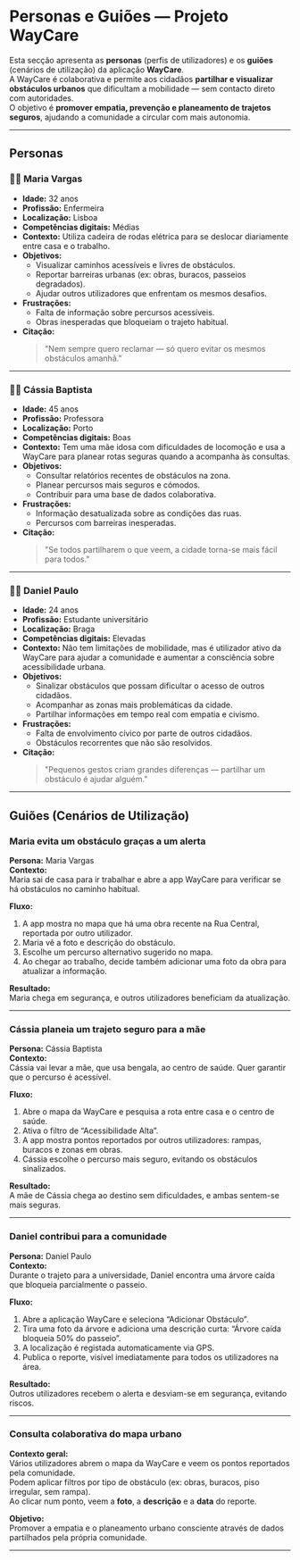 # Personas e Guiões — Projeto WayCare

Esta secção apresenta as **personas** (perfis de utilizadores) e os **guiões** (cenários de utilização) da aplicação **WayCare**.  
A WayCare é colaborativa e permite aos cidadãos **partilhar e visualizar obstáculos urbanos** que dificultam a mobilidade — sem contacto direto com autoridades.  
O objetivo é **promover empatia, prevenção e planeamento de trajetos seguros**, ajudando a comunidade a circular com mais autonomia.

---

##  Personas

### 👩‍🦽 Maria Vargas

- **Idade:** 32 anos  
- **Profissão:** Enfermeira  
- **Localização:** Lisboa  
- **Competências digitais:** Médias  
- **Contexto:** Utiliza cadeira de rodas elétrica para se deslocar diariamente entre casa e o trabalho.  
- **Objetivos:**  
  - Visualizar caminhos acessíveis e livres de obstáculos.  
  - Reportar barreiras urbanas (ex: obras, buracos, passeios degradados).  
  - Ajudar outros utilizadores que enfrentam os mesmos desafios.  
- **Frustrações:**  
  - Falta de informação sobre percursos acessíveis.  
  - Obras inesperadas que bloqueiam o trajeto habitual.  
- **Citação:**  
  > "Nem sempre quero reclamar — só quero evitar os mesmos obstáculos amanhã."

---

### 👩‍💼 Cássia Baptista

- **Idade:** 45 anos  
- **Profissão:** Professora  
- **Localização:** Porto  
- **Competências digitais:** Boas  
- **Contexto:** Tem uma mãe idosa com dificuldades de locomoção e usa a WayCare para planear rotas seguras quando a acompanha às consultas.  
- **Objetivos:**  
  - Consultar relatórios recentes de obstáculos na zona.  
  - Planear percursos mais seguros e cómodos.  
  - Contribuir para uma base de dados colaborativa.  
- **Frustrações:**  
  - Informação desatualizada sobre as condições das ruas.  
  - Percursos com barreiras inesperadas.  
- **Citação:**  
  > "Se todos partilharem o que veem, a cidade torna-se mais fácil para todos."

---

### 👨‍🎓 Daniel Paulo

- **Idade:** 24 anos  
- **Profissão:** Estudante universitário  
- **Localização:** Braga  
- **Competências digitais:** Elevadas  
- **Contexto:** Não tem limitações de mobilidade, mas é utilizador ativo da WayCare para ajudar a comunidade e aumentar a consciência sobre acessibilidade urbana.  
- **Objetivos:**  
  - Sinalizar obstáculos que possam dificultar o acesso de outros cidadãos.  
  - Acompanhar as zonas mais problemáticas da cidade.  
  - Partilhar informações em tempo real com empatia e civismo.  
- **Frustrações:**  
  - Falta de envolvimento cívico por parte de outros cidadãos.  
  - Obstáculos recorrentes que não são resolvidos.  
- **Citação:**  
  > "Pequenos gestos criam grandes diferenças — partilhar um obstáculo é ajudar alguém."

---

##  Guiões (Cenários de Utilização)

### Maria evita um obstáculo graças a um alerta

**Persona:** Maria Vargas  
**Contexto:**  
Maria sai de casa para ir trabalhar e abre a app WayCare para verificar se há obstáculos no caminho habitual.

**Fluxo:**  
1. A app mostra no mapa que há uma obra recente na Rua Central, reportada por outro utilizador.  
2. Maria vê a foto e descrição do obstáculo.  
3. Escolhe um percurso alternativo sugerido no mapa.  
4. Ao chegar ao trabalho, decide também adicionar uma foto da obra para atualizar a informação.  
 
**Resultado:**  
Maria chega em segurança, e outros utilizadores beneficiam da atualização.

---

### Cássia planeia um trajeto seguro para a mãe

**Persona:** Cássia Baptista  
**Contexto:**  
Cássia vai levar a mãe, que usa bengala, ao centro de saúde. Quer garantir que o percurso é acessível.

**Fluxo:**  
1. Abre o mapa da WayCare e pesquisa a rota entre casa e o centro de saúde.  
2. Ativa o filtro de “Acessibilidade Alta”.  
3. A app mostra pontos reportados por outros utilizadores: rampas, buracos e zonas em obras.  
4. Cássia escolhe o percurso mais seguro, evitando os obstáculos sinalizados.  
 
**Resultado:**  
A mãe de Cássia chega ao destino sem dificuldades, e ambas sentem-se mais seguras.

---

### Daniel contribui para a comunidade

**Persona:** Daniel Paulo  
**Contexto:**  
Durante o trajeto para a universidade, Daniel encontra uma árvore caída que bloqueia parcialmente o passeio.

**Fluxo:**  
1. Abre a aplicação WayCare e seleciona “Adicionar Obstáculo”.  
2. Tira uma foto da árvore e adiciona uma descrição curta: “Árvore caída bloqueia 50% do passeio”.  
3. A localização é registada automaticamente via GPS.  
4. Publica o reporte, visível imediatamente para todos os utilizadores na área.  

**Resultado:**  
Outros utilizadores recebem o alerta e desviam-se em segurança, evitando riscos.

---

###  Consulta colaborativa do mapa urbano

**Contexto geral:**  
Vários utilizadores abrem o mapa da WayCare e veem os pontos reportados pela comunidade.  
Podem aplicar filtros por tipo de obstáculo (ex: obras, buracos, piso irregular, sem rampa).  
Ao clicar num ponto, veem a **foto**, a **descrição** e a **data** do reporte.

**Objetivo:**  
Promover a empatia e o planeamento urbano consciente através de dados partilhados pela própria comunidade.

---
